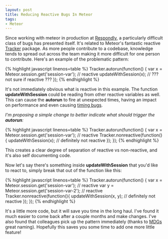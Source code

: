 ```yaml
---
layout: post
title: Reducing Reactive Bugs In Meteor
tags:
- Meteor
---
```


Since working with meteor in production at [Respondly](http://hharnisc.github.io/2014/08/15/punk-rock-not-corporate-rock.html), a particularly difficult class of bugs has presented itself. It's related to Meteor's fantastic reactive [Tracker](https://www.meteor.com/tracker) package. As more people contribute to a codebase, knowledge tends to spread out across the team making it more difficult for one person to contribute. Here's an example of the problematic pattern:

{% highlight javascript linenos=table %}
Tracker.autorun(function() {
  var x = Meteor.session.get('session-var'); // reactive
  updateWithSession(x); // ??? not sure if reactive ???
});
{% endhighlight %}

It's not immediately obvious what is reactive in this example. The function **updateWithSession** could be reading from other reactive variables as well. This can cause the **autorun** to fire at unexpected times, having an impact on performance and even causing [timing bugs](http://en.wikipedia.org/wiki/Heisenbug).

_I'm proposing a simple change to better indicate what should trigger the **autorun**:_

{% highlight javascript linenos=table %}
Tracker.autorun(function() {
  var x = Meteor.session.get('session-var'); // reactive
  Tracker.nonreactive(function(){
    updateWithSession(x); // definitely not reactive
  });
});
{% endhighlight %}

This creates a clear degree of separation of reactive vs non-reactive, and it's also self documenting code.

Now let's say there's something inside **updateWithSession** that you'd like to react to, simply break that out of the function like this:

{% highlight javascript linenos=table %}
Tracker.autorun(function() {
  var x = Meteor.session.get('session-var'); // reactive
  var y = Meteor.session.get('session-var-2'); // reactive
  Tracker.nonreactive(function(){
    updateWithSession(x, y); // definitely not reactive
  });
});
{% endhighlight %}

It's a little more code, but it will save you time in the long haul. I've found it much easier to come back after a couple months and make changes. I've also found that colleagues pick up the pattern immediately (thanks to [MDGs](https://www.meteor.com/) great naming). Hopefully this saves you some time to add one more little feature!
